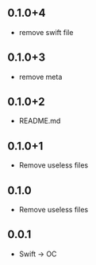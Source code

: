 ## 0.1.0+4
* remove swift file

## 0.1.0+3
* remove meta

## 0.1.0+2
* README.md

## 0.1.0+1
* Remove useless files

## 0.1.0
* Remove useless files

## 0.0.1

* Swift -> OC
